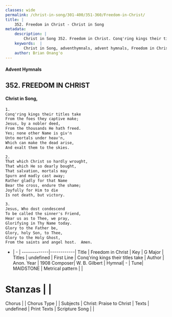 ```yaml
---
classes: wide
permalink: /christ-in-song/301-400/351-360/Freedom-in-Christ/
title: |
    352. Freedom in Christ - Christ in Song
metadata:
    description: |
        Christ in Song 352. Freedom in Christ. Conq'ring kings their titles take From the foes they captive make; Jesus, by a nobler deed, From the thousands He hath freed. Yes; none other Name is giv'n Unto mortals under heav'n, Which can make the dead arise, And exalt them to the skies.
    keywords:  |
        Christ in Song, adventhymnals, advent hymnals, Freedom in Christ, Conq'ring kings their titles take. 
    author: Brian Onang'o
---
```


#### Advent Hymnals
## 352. FREEDOM IN CHRIST
####  Christ in Song,

```txt
1.
Conq'ring kings their titles take
From the foes they captive make;
Jesus, by a nobler deed,
From the thousands He hath freed.
Yes; none other Name is giv'n
Unto mortals under heav'n,
Which can make the dead arise,
And exalt them to the skies.

2.
That which Christ so hardly wrought,
That which He so dearly bought,
That salvation, mortals may
Spurn and madly cast away;
Rather gladly for that Name
Bear the cross, endure the shame;
Joyfully for Him to die
Is not death, but victory.

3.
Jesus, Who dost condescend
To be called the sinner's Friend,
Hear us as to Thee, we pray,
Glorifying in Thy Name today.
Glory to the Father be,
Glory, holy Son, to Thee,
Glory to the Holy Ghost,
From the saints and angel host.  Amen.

```

- |   -  |
-------------|------------|
Title | Freedom in Christ |
Key | G Major |
Titles | undefined |
First Line | Conq'ring kings their titles take |
Author | Anon.
Year | 1908
Composer| W. B. Gilbert |
Hymnal|  - |
Tune| MAIDSTONE |
Metrical pattern | |
# Stanzas |  |
Chorus |  |
Chorus Type |  |
Subjects | Christ: Praise to Christ |
Texts | undefined |
Print Texts | 
Scripture Song |  |
    
